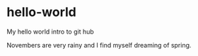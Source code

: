 # hello-world
My hello world intro to git hub

Novembers are very rainy and I find myself dreaming of spring.

